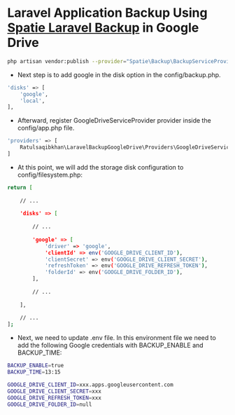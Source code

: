 # Laravel Application Backup Using [Spatie Laravel Backup](https://github.com/spatie/laravel-backup) in Google Drive

``` bash
php artisan vendor:publish --provider="Spatie\Backup\BackupServiceProvider"
```
- Next step is to add google in the disk option in the config/backup.php.
``` bash
'disks' => [
    'google',
    'local',
],
```

- Afterward, register GoogleDriveServiceProvider provider inside the config/app.php file.

``` bash
'providers' => [
    Ratulsaqibkhan\LaravelBackupGoogleDrive\Providers\GoogleDriveServiceProvider::class,
]

```

- At this point, we will add the storage disk configuration to config/filesystem.php:
``` bash
return [
  
    // ...
    
    'disks' => [
        
        // ...
        
        'google' => [
            'driver' => 'google',
            'clientId' => env('GOOGLE_DRIVE_CLIENT_ID'),
            'clientSecret' => env('GOOGLE_DRIVE_CLIENT_SECRET'),
            'refreshToken' => env('GOOGLE_DRIVE_REFRESH_TOKEN'),
            'folderId' => env('GOOGLE_DRIVE_FOLDER_ID'),
        ],
        
        // ...
        
    ],
    
    // ...
];
```

- Next, we need to update .env file. In this environment file we need to add the following Google credentials with BACKUP_ENABLE and BACKUP_TIME:
``` bash
BACKUP_ENABLE=true
BACKUP_TIME=13:15

GOOGLE_DRIVE_CLIENT_ID=xxx.apps.googleusercontent.com
GOOGLE_DRIVE_CLIENT_SECRET=xxx
GOOGLE_DRIVE_REFRESH_TOKEN=xxx
GOOGLE_DRIVE_FOLDER_ID=null
```